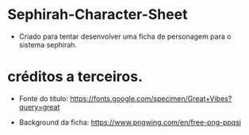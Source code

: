 # Sephirah-Character-Sheet
 
* Criado para tentar desenvolver uma ficha de personagem para o sistema sephirah.


# créditos a terceiros.

* Fonte do título: https://fonts.google.com/specimen/Great+Vibes?query=great

* Background da ficha: https://www.pngwing.com/en/free-png-ppqsi